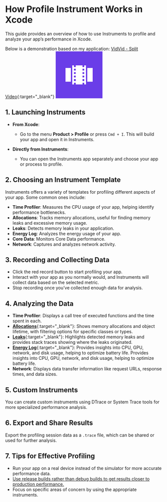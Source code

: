 # How Profile Instrument Works in Xcode

This guide provides an overview of how to use Instruments to profile and analyze your app’s performance in Xcode.

Below is a demonstration based on my application: [VidVid - Split Video](https://apps.apple.com/us/app/vidvid-split-video/id6670189660){:target="_blank"}
![launchicon](resources/appicon.png)

## 1. Launching Instruments

- **From Xcode**: 
  - Go to the menu **Product > Profile** or press `Cmd + I`. This will build your app and open it in Instruments.
  
- **Directly from Instruments**: 
  - You can open the Instruments app separately and choose your app or process to profile.

## 2. Choosing an Instrument Template

Instruments offers a variety of templates for profiling different aspects of your app. Some common ones include:

- **Time Profiler**: Measures the CPU usage of your app, helping identify performance bottlenecks.
- **Allocations**: Tracks memory allocations, useful for finding memory leaks and excessive memory usage.
- **Leaks**: Detects memory leaks in your application.
- **Energy Log**: Analyzes the energy usage of your app. 
- **Core Data**: Monitors Core Data performance.
- **Network**: Captures and analyzes network activity.

## 3. Recording and Collecting Data

- Click the red record button to start profiling your app.
- Interact with your app as you normally would, and Instruments will collect data based on the selected metric.
- Stop recording once you’ve collected enough data for analysis.

## 4. Analyzing the Data

- **Time Profiler**: Displays a call tree of executed functions and the time spent in each.
- [**Allocations**](https://www.youtube.com/watch?v=t-5WvIWrvdY&list=PL2UvDxnI-m4tQr3JgIQcojcWVGJFV-0Lp&index=3){:target="_blank"}: Shows memory allocations and object lifetime, with filtering options for specific classes or types.
- [**Leaks**](https://www.youtube.com/watch?v=FLaBQEm9Q_k&list=PL2UvDxnI-m4tQr3JgIQcojcWVGJFV-0Lp&index=2){:target="_blank"}: Highlights detected memory leaks and provides stack traces showing where the leaks originated.
- [**Energy Log**](https://www.youtube.com/watch?v=rTaiEAMv2XQ&list=PL2UvDxnI-m4tQr3JgIQcojcWVGJFV-0Lp&index=1){:target="_blank"}: Provides insights into CPU, GPU, network, and disk usage, helping to optimize battery life.
Provides insights into CPU, GPU, network, and disk usage, helping to optimize battery life.
- **Network**: Displays data transfer information like request URLs, response times, and data sizes.

## 5. Custom Instruments

You can create custom instruments using DTrace or System Trace tools for more specialized performance analysis.

## 6. Export and Share Results

Export the profiling session data as a `.trace` file, which can be shared or used for further analysis.

## 7. Tips for Effective Profiling

- Run your app on a real device instead of the simulator for more accurate performance data.
- [Use release builds rather than debug builds to get results closer to production performance.](https://html-preview.github.io/?url=https://github.com/vinhnguyensig/profile-instrument-in-xcode/blob/main/guides/release-build-for-profile-instruments.html)
- Focus on specific areas of concern by using the appropriate instruments.
